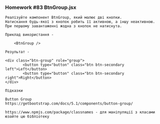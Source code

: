 ### Homework #83 BtnGroup.jsx
    Реалізуйте компонент BtnGroup, який малює дві кнопки. 
    Натискання будь-якої з кнопок робить її активною, а іншу неактивною. 
    При першому завантаженні жодна з кнопок не натиснута.

    Приклад використання -
    
        <BtnGroup />
    
    Результат - 
    
    <div class="btn-group" role="group">
            <button type="button" class="btn btn-secondary left">Left</button>
            <button type="button" class="btn btn-secondary right">Right</button>
    </div>

    Підказки
    
    Button Group
    https://getbootstrap.com/docs/5.1/components/button-group/

    https://www.npmjs.com/package/classnames - для маніпуляції з класами юзайте цю бібліотеку
